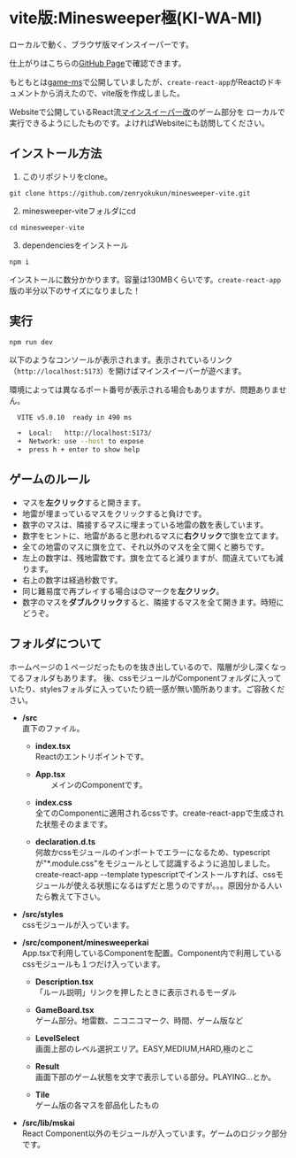 # vite版:Minesweeper極(KI-WA-MI)

ローカルで動く、ブラウザ版マインスイーパーです。

仕上がりはこちらの[GitHub Page](https://zenryokukun.github.io/minesweeper-vite/)で確認できます。

もともとは[game-ms](https://github.com/zenryokukun/game-ms)で公開していましたが、```create-react-app```がReactのドキュメントから消えたので、vite版を作成しました。

Websiteで公開しているReact流[マインスイーパー改](https://www.zenryoku-kun.com/production/minesweeperkai)のゲーム部分を
ローカルで実行できるようにしたものです。よければWebsiteにも訪問してください。

## インストール方法

1. このリポジトリをclone。

```
git clone https://github.com/zenryokukun/minesweeper-vite.git
```

2. minesweeper-viteフォルダにcd

```
cd minesweeper-vite
```

3. dependenciesをインストール

```
npm i
```

インストールに数分かかります。容量は130MBくらいです。```create-react-app```版の半分以下のサイズになりました！

## 実行

```
npm run dev
```

以下のようなコンソールが表示されます。表示されているリンク（```http://localhost:5173```）を開けばマインスイーパーが遊べます。

環境によっては異なるポート番号が表示される場合もありますが、問題ありません。

```bash
  VITE v5.0.10  ready in 490 ms

  ➜  Local:   http://localhost:5173/
  ➜  Network: use --host to expose
  ➜  press h + enter to show help
```

## ゲームのルール

- マスを**左クリック**すると開きます。
- 地雷が埋まっているマスをクリックすると負けです。
- 数字のマスは、隣接するマスに埋まっている地雷の数を表しています。
- 数字をヒントに、地雷があると思われるマスに**右クリック**で旗を立てます。
- 全ての地雷のマスに旗を立て、それ以外のマスを全て開くと勝ちです。
- 左上の数字は、残地雷数です。旗を立てると減りますが、間違えていても減ります。
- 右上の数字は経過秒数です。
- 同じ難易度で再プレイする場合は😊マークを**左クリック**。
- 数字のマスを**ダブルクリック**すると、隣接するマスを全て開きます。時短にどうぞ。

## フォルダについて

ホームページの１ページだったものを抜き出しているので、階層が少し深くなってるフォルダもあります。 
後、cssモジュールがComponentフォルダに入っていたり、stylesフォルダに入っていたり統一感が無い箇所あります。ご容赦ください。

- **/src**  
  直下のファイル。  

  - **index.tsx**  
    Reactのエントリポイントです。  

  - **App.tsx**  
　　メインのComponentです。  

  - **index.css**  
    全てのComponentに適用されるcssです。create-react-appで生成された状態そのままです。  
    
  - **declaration.d.ts**  
    何故かcssモジュールのインポートでエラーになるため、typescriptが"*.module.css"をモジュールとして認識するように追加しました。  
    create-react-app --template typescriptでインストールすれば、cssモジュールが使える状態になるはずだと思うのですが。。。原因分かる人いたら教えて下さい。  

- **/src/styles**  
  cssモジュールが入っています。  

- **/src/component/minesweeperkai**  
  App.tsxで利用しているComponentを配置。Component内で利用しているcssモジュールも１つだけ入っています。  

  - **Description.tsx**  
    「ルール説明」リンクを押したときに表示されるモーダル  
    
  - **GameBoard.tsx**  
    ゲーム部分。地雷数、ニコニコマーク、時間、ゲーム版など  

  - **LevelSelect**  
    画面上部のレベル選択エリア。EASY,MEDIUM,HARD,極のとこ  

  - **Result**  
    画面下部のゲーム状態を文字で表示している部分。PLAYING...とか。  

  - **Tile**  
    ゲーム版の各マスを部品化したもの  

- **/src/lib/mskai**  
  React Component以外のモジュールが入っています。ゲームのロジック部分です。 
